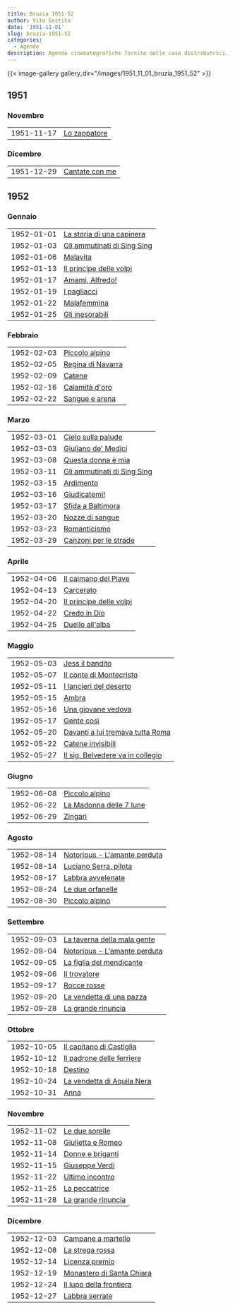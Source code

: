 ```yaml
---
title: Bruzia 1951-52
author: Vito Sestito
date: '1951-11-01'
slug: bruzia-1951-52
categories:
  - Agende
description: Agende cinematografiche fornite dalle case distributrici. Contengono informazioni dettagliate sulla data di proiezione, titolo del film, distributore e l’ammontare degli incassi.
---
```



{{< image-gallery gallery_dir="/images/1951_11_01_bruzia_1951_52" >}}





## 1951
### Novembre


|           |             |
|:----------|:------------|
|1951-11-17 |[Lo zappatore](https://www.imdb.com/title/tt0043157/)|

### Dicembre


|           |               |
|:----------|:--------------|
|1951-12-29 |[Cantate con me](https://www.imdb.com/title/tt0032300/)|

## 1952
### Gennaio


|           |                            |
|:----------|:---------------------------|
|1952-01-01 |[La storia di una capinera](https://www.imdb.com/title/tt0036389/)|
|1952-01-03 |[Gli ammutinati di Sing Sing](https://www.imdb.com/title/tt0038255/)|
|1952-01-06 |[Malavita](https://www.imdb.com/title/tt0183476/)|
|1952-01-13 |[Il principe delle volpi](https://www.imdb.com/title/tt0041767/)|
|1952-01-17 |[Amami, Alfredo!](https://www.imdb.com/title/tt0032200/)|
|1952-01-19 |[I pagliacci](https://www.imdb.com/title/tt0035168/)|
|1952-01-22 |[Malafemmina](https://www.imdb.com/title/tt0038473/)|
|1952-01-25 |[Gli inesorabili](https://www.imdb.com/title/tt0042597/)|

### Febbraio


|           |                  |
|:----------|:-----------------|
|1952-02-03 |[Piccolo alpino](https://www.imdb.com/title/tt0032905/)|
|1952-02-05 |[Regina di Navarra](https://www.imdb.com/title/tt0034090/)|
|1952-02-09 |[Catene](https://www.imdb.com/title/tt0041232/)|
|1952-02-16 |[Calamità d'oro](https://www.imdb.com/title/tt0040198/)|
|1952-02-22 |[Sangue e arena](https://www.imdb.com/title/tt0033405/)|

### Marzo


|           |                            |
|:----------|:---------------------------|
|1952-03-01 |[Cielo sulla palude](https://www.imdb.com/title/tt0041248/)|
|1952-03-03 |[Giuliano de' Medici](https://www.imdb.com/title/tt0032532/)|
|1952-03-08 |[Questa donna è mia](https://www.imdb.com/title/tt0031466/)|
|1952-03-11 |[Gli ammutinati di Sing Sing](https://www.imdb.com/title/tt0038255/)|
|1952-03-15 |[Ardimento](https://www.imdb.com/title/tt0160794/)|
|1952-03-16 |[Giudicatemi!](https://www.imdb.com/title/tt0040389/)|
|1952-03-17 |[Sfida a Baltimora](https://www.imdb.com/title/tt0031972/)|
|1952-03-20 |[Nozze di sangue](https://www.imdb.com/title/tt0033964/)|
|1952-03-23 |[Romanticismo](https://www.imdb.com/title/tt0042904/)|
|1952-03-29 |[Canzoni per le strade](https://www.imdb.com/title/tt0041226/)|

### Aprile


|           |                        |
|:----------|:-----------------------|
|1952-04-06 |[Il caimano del Piave](https://www.imdb.com/title/tt0042297/)|
|1952-04-13 |[Carcerato](https://www.imdb.com/title/tt0043382/)|
|1952-04-20 |[Il principe delle volpi](https://www.imdb.com/title/tt0041767/)|
|1952-04-22 |[Credo in Dio](https://www.imdb.com/title/tt0032365/)|
|1952-04-25 |[Duello all'alba](https://www.imdb.com/title/tt0039616/)|

### Maggio


|           |                                 |
|:----------|:--------------------------------|
|1952-05-03 |[Jess il bandito](https://www.imdb.com/title/tt0031507/)|
|1952-05-07 |[Il conte di Montecristo](https://www.imdb.com/title/tt0035752/)|
|1952-05-11 |[I lancieri del deserto](https://www.imdb.com/title/tt0041643/)|
|1952-05-15 |[Ambra](https://www.imdb.com/title/tt0039391/)|
|1952-05-16 |[Una giovane vedova](https://www.imdb.com/title/tt0039114/)|
|1952-05-17 |[Gente così](https://www.imdb.com/title/tt0041409/)|
|1952-05-20 |[Davanti a lui tremava tutta Roma](https://www.imdb.com/title/tt0038443/)|
|1952-05-22 |[Catene invisibili](https://www.imdb.com/title/tt0034588/)|
|1952-05-27 |[Il sig. Belvedere va in collegio](https://www.imdb.com/title/tt0041662/)|

### Giugno


|           |                        |
|:----------|:-----------------------|
|1952-06-08 |[Piccolo alpino](https://www.imdb.com/title/tt0032905/)|
|1952-06-22 |[La Madonna delle 7 lune](https://www.imdb.com/title/tt0037035/)|
|1952-06-29 |[Zingari](https://www.imdb.com/title/tt0037578/)|

### Agosto


|           |                             |
|:----------|:----------------------------|
|1952-08-14 |[Notorious - L'amante perduta](https://www.imdb.com/title/tt0038787/)|
|1952-08-14 |[Luciano Serra, pilota](https://www.imdb.com/title/tt0030393/)|
|1952-08-17 |[Labbra avvelenate](https://www.imdb.com/title/tt0040719/)|
|1952-08-24 |[Le due orfanelle](https://www.imdb.com/title/tt0034688/)|
|1952-08-30 |[Piccolo alpino](https://www.imdb.com/title/tt0032905/)|

### Settembre


|           |                             |
|:----------|:----------------------------|
|1952-09-03 |[La taverna della mala gente](https://www.imdb.com/title/tt0252083/)|
|1952-09-04 |[Notorious - L'amante perduta](https://www.imdb.com/title/tt0038787/)|
|1952-09-05 |[La figlia del mendicante](https://www.imdb.com/title/tt0041364/)|
|1952-09-06 |[Il trovatore](https://www.imdb.com/title/tt0041991/)|
|1952-09-17 |[Rocce rosse](https://www.imdb.com/title/tt0042383/)|
|1952-09-20 |[La vendetta di una pazza](https://www.imdb.com/title/tt0044184/)|
|1952-09-28 |[La grande rinuncia](https://www.imdb.com/title/tt0043598/)|

### Ottobre


|           |                           |
|:----------|:--------------------------|
|1952-10-05 |[Il capitano di Castiglia](https://www.imdb.com/title/tt0039243/)|
|1952-10-12 |[Il padrone delle ferriere](https://www.imdb.com/title/tt0197674/)|
|1952-10-18 |[Destino](https://www.imdb.com/title/tt0043463/)|
|1952-10-24 |[La vendetta di Aquila Nera](https://www.imdb.com/title/tt0044183/)|
|1952-10-31 |[Anna](https://www.imdb.com/title/tt0043287/)|

### Novembre


|           |                   |
|:----------|:------------------|
|1952-11-02 |[Le due sorelle](https://www.imdb.com/title/tt0042420/)|
|1952-11-08 |[Giulietta e Romeo](https://www.imdb.com/title/tt0028203/)|
|1952-11-14 |[Donne e briganti](https://www.imdb.com/title/tt0043473/)|
|1952-11-15 |[Giuseppe Verdi](https://www.imdb.com/title/tt0026415/)|
|1952-11-22 |[Ultimo incontro](https://www.imdb.com/title/tt0044162/)|
|1952-11-25 |[La peccatrice](https://www.imdb.com/title/tt0032896/)|
|1952-11-28 |[La grande rinuncia](https://www.imdb.com/title/tt0043598/)|

### Dicembre


|           |                          |
|:----------|:-------------------------|
|1952-12-03 |[Campane a martello](https://www.imdb.com/title/tt0042303/)|
|1952-12-08 |[La strega rossa](https://www.imdb.com/title/tt0040946/)|
|1952-12-14 |[Licenza premio](https://www.imdb.com/title/tt0043741/)|
|1952-12-19 |[Monastero di Santa Chiara](https://www.imdb.com/title/tt0041657/)|
|1952-12-24 |[Il lupo della frontiera](https://www.imdb.com/title/tt0043765/)|
|1952-12-27 |[Labbra serrate](https://www.imdb.com/title/tt0034956/)|


